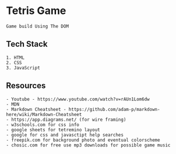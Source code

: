 
<h1>Tetris Game </h1>

    Game build Using The DOM

## Tech Stack
    1. HTML
    2. CSS
    3. JavaScript

## Resources

    - Youtube - https://www.youtube.com/watch?v=rAUn1Lom6dw
    - MDN
    - Markdown Cheatsheet - https://github.com/adam-p/markdown-here/wiki/Markdown-Cheatsheet
    - https://app.diagrams.net/ (for wire framing)
    - w3schools.com for css info
    - google sheets for tetremino layout
    - google for css and javasctipt help searches
    - freepik.com for background photo and eventual colorscheme
    - chosic.com for free use mp3 downloads for possible game music

